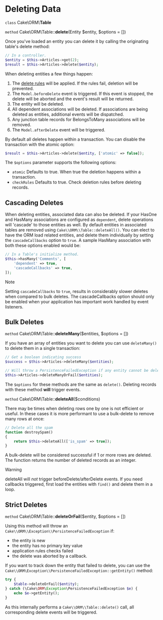 # Deleting Data

`class` Cake\\ORM\\**Table**

`method` Cake\\ORM\\Table::**delete**(Entity $entity, $options = [])

Once you've loaded an entity you can delete it by calling the originating
table's delete method:

``` php
// In a controller.
$entity = $this->Articles->get(2);
$result = $this->Articles->delete($entity);
```

When deleting entities a few things happen:

1.  The [delete rules](#application-rules) will be applied. If the rules
    fail, deletion will be prevented.
2.  The `Model.beforeDelete` event is triggered. If this event is stopped, the
    delete will be aborted and the event's result will be returned.
3.  The entity will be deleted.
4.  All dependent associations will be deleted. If associations are being deleted
    as entities, additional events will be dispatched.
5.  Any junction table records for BelongsToMany associations will be removed.
6.  The `Model.afterDelete` event will be triggered.

By default all deletes happen within a transaction. You can disable the
transaction with the atomic option:

``` php
$result = $this->Articles->delete($entity, ['atomic' => false]);
```

The `$options` parameter supports the following options:

- `atomic` Defaults to true. When true the deletion happens within
  a transaction.
- `checkRules` Defaults to true. Check deletion rules before deleting
  records.

## Cascading Deletes

When deleting entities, associated data can also be deleted. If your HasOne and
HasMany associations are configured as `dependent`, delete operations will
'cascade' to those entities as well. By default entities in associated tables
are removed using `Cake\\ORM\\Table::deleteAll()`. You can elect to
have the ORM load related entities, and delete them individually by setting the
`cascadeCallbacks` option to `true`. A sample HasMany association with both
these options enabled would be:

``` php
// In a Table's initialize method.
$this->hasMany('Comments', [
    'dependent' => true,
    'cascadeCallbacks' => true,
]);
```

> [!NOTE]
> Setting `cascadeCallbacks` to `true`, results in considerably slower deletes
> when compared to bulk deletes. The cascadeCallbacks option should only be
> enabled when your application has important work handled by event listeners.

## Bulk Deletes

`method` Cake\\ORM\\Table::**deleteMany**($entities, $options = [])

If you have an array of entities you want to delete you can use `deleteMany()`
to delete them in a single transaction:

``` php
// Get a boolean indicating success
$success = $this->Articles->deleteMany($entities);

// Will throw a PersistenceFailedException if any entity cannot be deleted.
$this->Articles->deleteManyOrFail($entities);
```

The `$options` for these methods are the same as `delete()`. Deleting
records with these method **will** trigger events.

`method` Cake\\ORM\\Table::**deleteAll**($conditions)

There may be times when deleting rows one by one is not efficient or useful.
In these cases it is more performant to use a bulk-delete to remove many rows at
once:

``` php
// Delete all the spam
function destroySpam()
{
    return $this->deleteAll(['is_spam' => true]);
}
```

A bulk-delete will be considered successful if 1 or more rows are deleted. The
function returns the number of deleted records as an integer.

> [!WARNING]
> deleteAll will *not* trigger beforeDelete/afterDelete events.
> If you need callbacks triggered, first load the entities with `find()`
> and delete them in a loop.

## Strict Deletes

`method` Cake\\ORM\\Table::**deleteOrFail**($entity, $options = [])

Using this method will throw an
`Cake\\ORM\\Exception\\PersistenceFailedException` if:

- the entity is new
- the entity has no primary key value
- application rules checks failed
- the delete was aborted by a callback.

If you want to track down the entity that failed to delete, you can use the
`Cake\\ORM\Exception\\PersistenceFailedException::getEntity()` method:

``` php
try {
    $table->deleteOrFail($entity);
} catch (\Cake\ORM\Exception\PersistenceFailedException $e) {
    echo $e->getEntity();
}
```

As this internally performs a `Cake\\ORM\\Table::delete()` call, all
corresponding delete events will be triggered.
